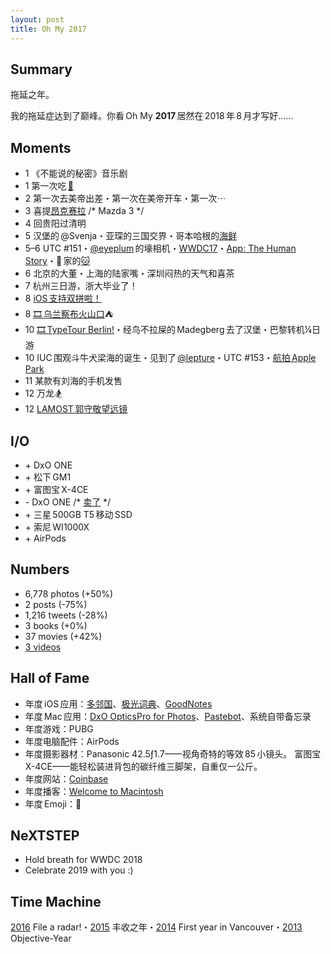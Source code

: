 ```yaml
---
layout: post
title: Oh My 2017
---
```


## Summary

拖延之年。

<!-- more -->

我的拖延症达到了巅峰。你看 Oh My <strong class="stronger">2017</strong> 居然在 2018 年 8 月才写好……

## Moments

<ul class="moments">
    <li><span class="month">1</span> 《不能说的秘密》音乐剧</li>
    <li><span class="month">1</span> 第一次吃 <a href="https://www.instagram.com/p/BOwxE2yDI9F/">🐡</a></li>
    <li><span class="month">2</span> 第一次去美帝出差・第一次在美帝开车・第一次⋯</li>
    <li><span class="month">3</span> 喜提<a href="https://www.instagram.com/p/BRnxGt3jFPn/">昂克赛拉</a> <span class="comment">/* Mazda 3 */</span></li>
    <li><span class="month">4</span> 回贵阳过清明</li>
    <li><span class="month">5</span> 汉堡的 @Svenja・亚琛的三国交界・哥本哈根的<a href="https://www.instagram.com/p/BTlSw_nDDZl/">海鲜</a></li>
    <li><span class="month">5–6</span> UTC #151・<a href="https://www.instagram.com/p/BU77KhUjf7E/">@eyeplum</a> 的壕相机・‎<a href="https://www.instagram.com/p/BVEipr7j4uT/">WWDC17</a>・‎<a href="https://www.instagram.com/p/BU8ky-YjV4n/">App: The Human Story</a>・🍙 家的<a href="https://www.instagram.com/p/BUFzZQjj2Bz/">🐱</a></li>
    <li><span class="month">6</span> 北京的大董・上海的陆家嘴・深圳闷热的天气和喜茶</li>
    <li><span class="month">7</span> 杭州三日游，浙大毕业了！</li>
    <li><span class="month">8</span> <a href="https://www.instagram.com/p/BXyE6qbjC0I/">iOS 支持双拼啦！</a></li>
    <li><span class="month">8</span> <a href="https://www.youtube.com/watch?v=mBEGmGnCVLM">🎞 乌兰察布火山口</a>⛺️</li>
    <li><span class="month">10</span> <a href="https://www.youtube.com/watch?v=Q5JBa2njJBI">🎞 TypeTour Berlin!</a>・经鸟不拉屎的 Madegberg 去了汉堡・巴黎转机¼日游</li>
    <li><span class="month">10</span> IUC 围观斗牛犬梁海的诞生・见到了 <a href="https://www.instagram.com/p/BamCQr7DHMF/">@lepture</a>・UTC #153・<a href="https://www.instagram.com/p/Ba4LzmHDhW1/">航拍 Apple Park</a></li>
    <li><span class="month">11</span> 某款有刘海的手机发售</li>
    <li><span class="month">12</span> 万龙🏂</li>
    <li><span class="month">12</span> <a href="https://www.instagram.com/p/BcwMh_FF40x/">LAMOST 郭守敬望远镜</a></li>
</ul>

## I/O

<ul class="io">
<li>+ DxO ONE</li>
<li>+ 松下 GM1</li>
<li>+ 富图宝 X-4CE</li>
<li>- DxO ONE <span class="comment">/* <a href="/2017/08/21/dxo-one.html">卖了</a> */</span></li>
<li>+ 三星 500GB T5 移动 SSD</li>
<li>+ 索尼 WI1000X</li>
<li>+ AirPods</li>
</ul>

## Numbers

* 6,778 photos (+50%)
* 2 posts (-75%)  <!-- Xhacker’s Base -->
* 1,216 tweets (-28%)
* 3 books (+0%)
* 37 movies (+42%)
* <a href="https://www.youtube.com/channel/UClm8jnLF1Lusvsjje4V-1nw">3 videos</a>

## Hall of Fame

* 年度 iOS 应用：<a href="http://www.duolingo.cn">多邻国</a>、<a href="https://itunes.apple.com/us/app/aurora-dictionary/id1154746981?mt=8">极光词典</a>、<a href="https://www.goodnotes.com">GoodNotes</a>
* 年度 Mac 应用：<a href="https://itunes.apple.com/us/app/dxo-opticspro-for-photos/id1056077392?mt=12">DxO OpticsPro for Photos</a>、<a href="https://tapbots.com/pastebot/">Pastebot</a>、系统自带备忘录
* 年度游戏：PUBG
* 年度电脑配件：AirPods
* 年度摄影器材：Panasonic 42.5ƒ1.7<span class="force-chinese-font">——</span>视角奇特的等效 85 小镜头。
富图宝 X-4CE<span class="force-chinese-font">——</span>能轻松装进背包的碳纤维三脚架，自重仅一公斤。
* 年度网站：<a href="https://www.coinbase.com">Coinbase</a>
* 年度播客：<a href="https://www.macintosh.fm">Welcome to Macintosh</a>
* 年度 Emoji：🍉

## NeXTSTEP

* Hold breath for WWDC 2018
* Celebrate 2019 with you :)

## Time Machine

[2016](/2016/12/31/oh-my-2016.html) File a radar!・[2015](/2015/12/31/oh-my-2015.html) 丰收之年・[2014](/2014/12/31/oh-my-2014.html) First year in Vancouver・[2013](/2013/12/30/oh-my-2013.html) Objective-Year
